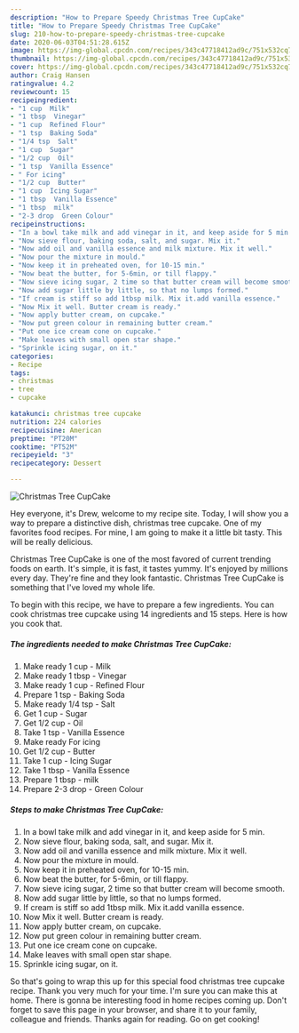 ```yaml
---
description: "How to Prepare Speedy Christmas Tree CupCake"
title: "How to Prepare Speedy Christmas Tree CupCake"
slug: 210-how-to-prepare-speedy-christmas-tree-cupcake
date: 2020-06-03T04:51:28.615Z
image: https://img-global.cpcdn.com/recipes/343c47718412ad9c/751x532cq70/christmas-tree-cupcake-recipe-main-photo.jpg
thumbnail: https://img-global.cpcdn.com/recipes/343c47718412ad9c/751x532cq70/christmas-tree-cupcake-recipe-main-photo.jpg
cover: https://img-global.cpcdn.com/recipes/343c47718412ad9c/751x532cq70/christmas-tree-cupcake-recipe-main-photo.jpg
author: Craig Hansen
ratingvalue: 4.2
reviewcount: 15
recipeingredient:
- "1 cup  Milk"
- "1 tbsp  Vinegar"
- "1 cup  Refined Flour"
- "1 tsp  Baking Soda"
- "1/4 tsp  Salt"
- "1 cup  Sugar"
- "1/2 cup  Oil"
- "1 tsp  Vanilla Essence"
- " For icing"
- "1/2 cup  Butter"
- "1 cup  Icing Sugar"
- "1 tbsp  Vanilla Essence"
- "1 tbsp  milk"
- "2-3 drop  Green Colour"
recipeinstructions:
- "In a bowl take milk and add vinegar in it, and keep aside for 5 min."
- "Now sieve flour, baking soda, salt, and sugar. Mix it."
- "Now add oil and vanilla essence and milk mixture. Mix it well."
- "Now pour the mixture in mould."
- "Now keep it in preheated oven, for 10-15 min."
- "Now beat the butter, for 5-6min, or till flappy."
- "Now sieve icing sugar, 2 time so that butter cream will become smooth."
- "Now add sugar little by little, so that no lumps formed."
- "If cream is stiff so add 1tbsp milk. Mix it.add vanilla essence."
- "Now Mix it well. Butter cream is ready."
- "Now apply butter cream, on cupcake."
- "Now put green colour in remaining butter cream."
- "Put one ice cream cone on cupcake."
- "Make leaves with small open star shape."
- "Sprinkle icing sugar, on it."
categories:
- Recipe
tags:
- christmas
- tree
- cupcake

katakunci: christmas tree cupcake 
nutrition: 224 calories
recipecuisine: American
preptime: "PT20M"
cooktime: "PT52M"
recipeyield: "3"
recipecategory: Dessert

---
```



![Christmas Tree CupCake](https://img-global.cpcdn.com/recipes/343c47718412ad9c/751x532cq70/christmas-tree-cupcake-recipe-main-photo.jpg)

Hey everyone, it's Drew, welcome to my recipe site. Today, I will show you a way to prepare a distinctive dish, christmas tree cupcake. One of my favorites food recipes. For mine, I am going to make it a little bit tasty. This will be really delicious.



Christmas Tree CupCake is one of the most favored of current trending foods on earth. It's simple, it is fast, it tastes yummy. It's enjoyed by millions every day. They're fine and they look fantastic. Christmas Tree CupCake is something that I've loved my whole life.


To begin with this recipe, we have to prepare a few ingredients. You can cook christmas tree cupcake using 14 ingredients and 15 steps. Here is how you cook that.

<!--inarticleads1-->

##### The ingredients needed to make Christmas Tree CupCake:

1. Make ready 1 cup - Milk
1. Make ready 1 tbsp - Vinegar
1. Make ready 1 cup - Refined Flour
1. Prepare 1 tsp - Baking Soda
1. Make ready 1/4 tsp - Salt
1. Get 1 cup - Sugar
1. Get 1/2 cup - Oil
1. Take 1 tsp - Vanilla Essence
1. Make ready  For icing
1. Get 1/2 cup - Butter
1. Take 1 cup - Icing Sugar
1. Take 1 tbsp - Vanilla Essence
1. Prepare 1 tbsp - milk
1. Prepare 2-3 drop - Green Colour




<!--inarticleads2-->

##### Steps to make Christmas Tree CupCake:

1. In a bowl take milk and add vinegar in it, and keep aside for 5 min.
1. Now sieve flour, baking soda, salt, and sugar. Mix it.
1. Now add oil and vanilla essence and milk mixture. Mix it well.
1. Now pour the mixture in mould.
1. Now keep it in preheated oven, for 10-15 min.
1. Now beat the butter, for 5-6min, or till flappy.
1. Now sieve icing sugar, 2 time so that butter cream will become smooth.
1. Now add sugar little by little, so that no lumps formed.
1. If cream is stiff so add 1tbsp milk. Mix it.add vanilla essence.
1. Now Mix it well. Butter cream is ready.
1. Now apply butter cream, on cupcake.
1. Now put green colour in remaining butter cream.
1. Put one ice cream cone on cupcake.
1. Make leaves with small open star shape.
1. Sprinkle icing sugar, on it.




So that's going to wrap this up for this special food christmas tree cupcake recipe. Thank you very much for your time. I'm sure you can make this at home. There is gonna be interesting food in home recipes coming up. Don't forget to save this page in your browser, and share it to your family, colleague and friends. Thanks again for reading. Go on get cooking!
